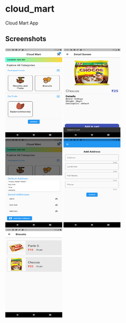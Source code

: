 # cloud_mart

Cloud Mart App

## Screenshots

<img src="https://github.com/riteshk98/cloud_mart/blob/master/assets/sc0.png" width="180" height="280">
<img src="https://github.com/riteshk98/cloud_mart/blob/master/assets/sc1.png" width="180" height="280">
<img src="https://github.com/riteshk98/cloud_mart/blob/master/assets/sc2.png" width="180" height="280">
<img src="https://github.com/riteshk98/cloud_mart/blob/master/assets/sc3.png" width="180" height="280">
<img src="https://github.com/riteshk98/cloud_mart/blob/master/assets/sc4.png" width="180" height="280">
